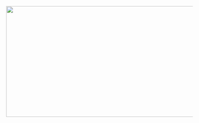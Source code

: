 <a href="https://github.com/devxb/gitanimals">
<img
  src="https://render.gitanimals.org/farms/Juuuuwon"
  width="600"
  height="300"
/>
</a>
